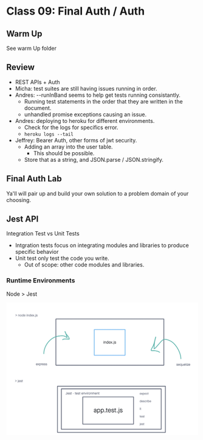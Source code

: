 # Class 09: Final Auth / Auth

## Warm Up

See warm Up folder

## Review

* REST APIs + Auth
* Micha: test suites are still having issues running in order.
* Andres: --runInBand seems to help get tests running consistantly.
  * Running test statements in the order that they are written in the document.
  * unhandled promise exceptions causing an issue.
* Andres: deploying to heroku for different environments.
  * Check for the logs for specifics error.
  * `heroku logs --tail`
* Jeffrey: Bearer Auth, other forms of jwt security.
  * Adding an array into the user table.
    * This should be possible.
  * Store that as a string, and JSON.parse / JSON.stringify.

## Final Auth Lab

Ya'll will pair up and build your own solution to a problem domain of your choosing.

## Jest API

Integration Test vs Unit Tests

* Intgration tests focus on integrating modules and libraries to produce specific behavior
* Unit test only test the code you write.
  * Out of scope: other code modules and libraries.

### Runtime Environments

Node > Jest

![Jest Environment](./assets/jest_env.png)
